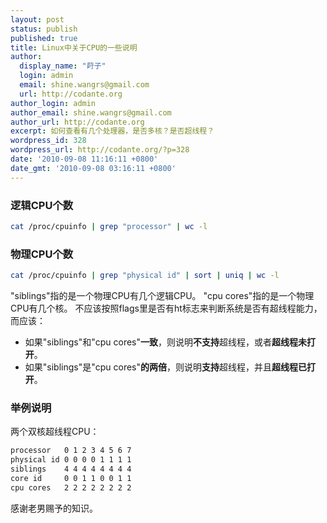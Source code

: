```yaml
---
layout: post
status: publish
published: true
title: Linux中关于CPU的一些说明
author:
  display_name: "莳子"
  login: admin
  email: shine.wangrs@gmail.com
  url: http://codante.org
author_login: admin
author_email: shine.wangrs@gmail.com
author_url: http://codante.org
excerpt: 如何查看有几个处理器，是否多核？是否超线程？
wordpress_id: 328
wordpress_url: http://codante.org/?p=328
date: '2010-09-08 11:16:11 +0800'
date_gmt: '2010-09-08 03:16:11 +0800'
---
```


### 逻辑CPU个数

```bash
cat /proc/cpuinfo | grep "processor" | wc -l
```

### 物理CPU个数

```bash
cat /proc/cpuinfo | grep "physical id" | sort | uniq | wc -l
```

"siblings"指的是一个物理CPU有几个逻辑CPU。
"cpu cores"指的是一个物理CPU有几个核。
不应该按照flags里是否有ht标志来判断系统是否有超线程能力，而应该：
* 如果"siblings"和"cpu cores"**一致**，则说明**不支持**超线程，或者**超线程未打开**。
* 如果"siblings"是"cpu cores"**的两倍**，则说明**支持**超线程，并且**超线程已打开**。

### 举例说明

两个双核超线程CPU：

```bash
processor   0 1 2 3 4 5 6 7
physical id 0 0 0 0 1 1 1 1
siblings    4 4 4 4 4 4 4 4
core id     0 0 1 1 0 0 1 1
cpu cores   2 2 2 2 2 2 2 2
```

感谢老男赐予的知识。
